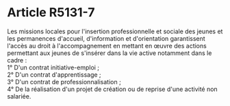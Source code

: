 # Article R5131-7

  
Les missions locales pour l'insertion professionnelle et sociale des jeunes et les permanences d'accueil, d'information et d'orientation garantissent l'accès au droit à l'accompagnement en mettant en œuvre des actions permettant aux jeunes de s'insérer dans la vie active notamment dans le cadre :   
1° D'un contrat initiative-emploi ;   
2° D'un contrat d'apprentissage ;   
3° D'un contrat de professionnalisation ;   
4° De la réalisation d'un projet de création ou de reprise d'une activité non salariée.